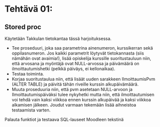 # Tehtävä 01:

## Stored proc

Käytetään Takkulan tietokantaa tässä harjoituksessa.

- Tee proseduuri, joka saa parametrina ainenumeron, kurssikerran sekä oppilasnumeron. Jos kaikki parametrit löytyvät tietokannasta (siis nämähän ovat avaimia!), lisää opiskelija kurssille suoritustauluun niin, että arvosana ja myöntäjä ovat NULL-arvossa ja päivämäärä on ilmoittautumishetki (pelkkä päiväys, ei kellonaikaa). 
- Testaa toiminta. 
- Korjaa suoritustaulua niin, että lisäät uuden sarakkeen IlmoittaumisPvm (ALTER TABLE) ja päivitä tähän riveille kurssin alkupäivämäärä.
- Muuta proseduuria niin, että pvm asetetaan NULL-arvoon ja Ilmoittautumispäiväksi tulee nykyhetki mutta niin, että ilmoittautumisen voi tehdä vain kaksi viikkoa ennen kurssin alkupäivää ja kaksi viikkoa alkamisen jälkeen. Joudut varmaan tekemään lisää aihneistoa testaamista varten. 

Palauta funktiot ja testaava SQL-lauseet Moodleen tekstinä

<!-- 
- Tietokannan käyttäjätunnusten luonti ja oikeuksien antaminen käyttäjätunnus kohtaisesti

Käytä tässä tehtävässä YhdistyksenTietokanta -nimistä tietokantaa, jonka olet luonnut aikaisemmissa tehtävissä.

Luo siihen käyttäjätunnus kyseisen tietokannan datan ylläpitäjälle (ns. pääkäyttäjä). Tällä käyttäjällä siis pitää olla tarpeelliset oikeudet YhdistysTietokannan sisältämän datan ylläpitämiseen.

Luo käyttäjätunnus, jolla on niin sanotun tavallisen käyttäjän oikeudet. Heitä voi olla useita erilaisia. Toiminnan ohjaaja, yhdistyksen johtaja,  yhdistyksen taloudenhoitaja, yhdistykseen liittynyt asiakas. Millaisia oikeuksia näillä voisi olla. 

Miten instanssiin kirjautuminen kannattaisi tehdä?

Miten nämä oikeudet olisi järkevää jakaa erilaisille käyttäjille. Anna kirjallinen vastaus tästä Moodlessa olevaan tehtävän palautuslinkkiin.


Palauta tämän jälkeen Moodleen, palautuslinkkiin myös T-SQL kielinen scripti (Transact-SQL), jolla saat luotua tarvittavat käyttäjät. -->

